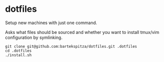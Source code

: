 # dotfiles

Setup new machines with just one command.

Asks what files should be sourced and whether you want to install tmux/vim configuration by symlinking.

    git clone git@github.com:bartekspitza/dotfiles.git .dotfiles
    cd .dotfiles
    ./install.sh
